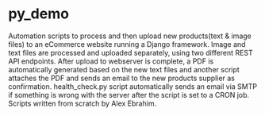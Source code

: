 # py_demo
Automation scripts to process and then upload new products(text & image files) to an eCommerce website running a Django framework. Image and text files are processed and uploaded separately, using two different REST API endpoints. After upload to webserver is complete, a PDF is automatically generated based on the new text files and another script attaches the PDF and sends an email to the new products supplier as confirmation. health_check.py script automatically sends an email via SMTP if something is wrong with the server after the script is set to a CRON job. Scripts written from scratch by Alex Ebrahim. 
